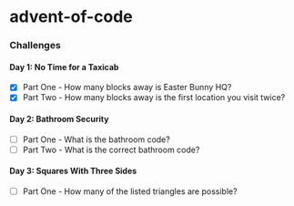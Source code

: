 # advent-of-code

### Challenges
#### Day 1: No Time for a Taxicab
- [x] Part One - How many blocks away is Easter Bunny HQ?
- [x] Part Two - How many blocks away is the first location you visit twice?

#### Day 2: Bathroom Security
- [ ] Part One - What is the bathroom code?
- [ ] Part Two - What is the correct bathroom code?

#### Day 3: Squares With Three Sides
- [ ] Part One - How many of the listed triangles are possible?

